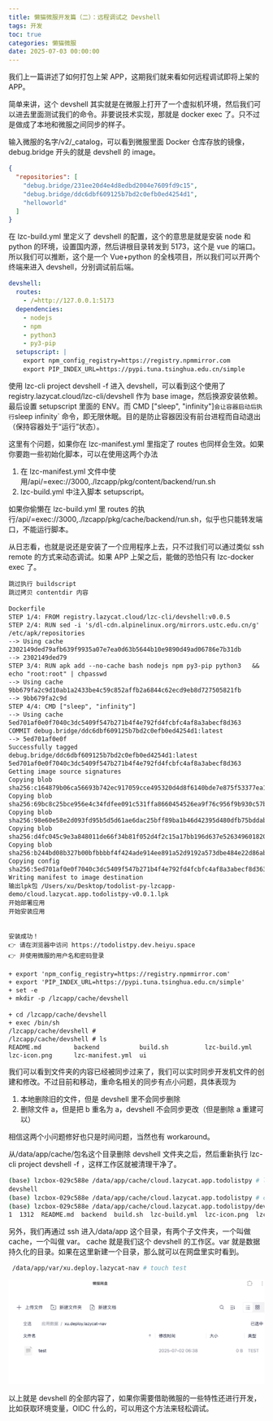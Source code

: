 ```yaml
---
title: 懒猫微服开发篇（二）：远程调试之 Devshell
tags: 开发
toc: true
categories: 懒猫微服
date: 2025-07-03 00:00:00
---
```


我们上一篇讲述了如何打包上架 APP，这期我们就来看如何远程调试即将上架的 APP。

简单来讲，这个 devshell 其实就是在微服上打开了一个虚拟机环境，然后我们可以进去里面测试我们的命令。非要说技术实现，那就是 docker exec 了。只不过是做成了本地和微服之间同步的样子。

输入微服的名字/v2/\_catalog，可以看到微服里面 Docker 仓库存放的镜像，debug.bridge 开头的就是 devshell 的 image。

```json
{
  "repositories": [
    "debug.bridge/231ee20d4e4d8edbd2004e7609fd9c15",
    "debug.bridge/ddc6dbf609125b7bd2c0efb0ed4254d1",
    "helloworld"
  ]
}
```

在 lzc-build.yml 里定义了 devshell 的配置，这个的意思是就是安装 node 和 python 的环境，设置国内源，然后讲根目录转发到 5173，这个是 vue 的端口。所以我们可以推断，这个是一个 Vue+python 的全栈项目，所以我们可以开两个终端来进入 devshell，分别调试前后端。

```yml
devshell:
  routes:
    - /=http://127.0.0.1:5173
  dependencies:
    - nodejs
    - npm
    - python3
    - py3-pip
  setupscript: |
    export npm_config_registry=https://registry.npmmirror.com
    export PIP_INDEX_URL=https://pypi.tuna.tsinghua.edu.cn/simple
```

使用 lzc-cli project devshell -f 进入 devshell，可以看到这个使用了 registry.lazycat.cloud/lzc-cli/devshell 作为 base image，然后换源安装依赖。最后设置 setupscript 里面的 ENV。而 CMD ["sleep", "infinity"]`会让容器启动后执行`sleep infinity` 命令，即无限休眠。目的是防止容器因没有前台进程而自动退出（保持容器处于“运行”状态）。

这里有个问题，如果你在 lzc-manifest.yml 里指定了 routes 也同样会生效。如果你要跑一些初始化脚本，可以在使用这两个办法

1.  在 lzc-manifest.yml 文件中使用/api/=exec://3000,./lzcapp/pkg/content/backend/run.sh
2.  lzc-build.yml 中注入脚本 setupscript。

如果你偷懒在 lzc-build.yml 里 routes 的执行/api/=exec://3000,./lzcapp/pkg/cache/backend/run.sh，似乎也只能转发端口，不能运行脚本。

从日志看，也就是说还是安装了一个应用程序上去，只不过我们可以通过类似 ssh remote 的方式来动态调试。如果 APP 上架之后，能做的恐怕只有 lzc-docker exec 了。

```
跳过执行 buildscript
跳过拷贝 contentdir 内容

Dockerfile
STEP 1/4: FROM registry.lazycat.cloud/lzc-cli/devshell:v0.0.5
STEP 2/4: RUN sed -i 's/dl-cdn.alpinelinux.org/mirrors.ustc.edu.cn/g' /etc/apk/repositories
--> Using cache 2302149ded79afb639f9935a07e7ea0d63b5644b10e9890d49ad06786e7b31db
--> 2302149ded79
STEP 3/4: RUN apk add --no-cache bash nodejs npm py3-pip python3   && echo "root:root" | chpasswd
--> Using cache 9bb679fa2c9d10ab1a2433be4c59c852affb2a6844c62ecd9eb8d727505821fb
--> 9bb679fa2c9d
STEP 4/4: CMD ["sleep", "infinity"]
--> Using cache 5ed701af0e0f7040c3dc5409f547b271b4f4e792fd4fcbfc4af8a3abecf8d363
COMMIT debug.bridge/ddc6dbf609125b7bd2c0efb0ed4254d1:latest
--> 5ed701af0e0f
Successfully tagged debug.bridge/ddc6dbf609125b7bd2c0efb0ed4254d1:latest
5ed701af0e0f7040c3dc5409f547b271b4f4e792fd4fcbfc4af8a3abecf8d363
Getting image source signatures
Copying blob sha256:c164879b06ca56693b742ec917059cce495320d4d8f6140bde7e875f53377ea1
Copying blob sha256:69bc8c25bce956e4c34fdfee091c531ffa8660454526ea9f76c956f9b930c57b
Copying blob sha256:98e60e58e2d093fd95b5d5d61ae6dac25bff89ba1b46d42395d480dfb75bddab
Copying blob sha256:d4fc045c9e3a848011de66f34b81f052d4f2c15a17bb196d637e526349601820
Copying blob sha256:b244bd08b327b00bfbbbbf4f424ade914ee891a52d9192a573dbe484e22d86ab
Copying config sha256:5ed701af0e0f7040c3dc5409f547b271b4f4e792fd4fcbfc4af8a3abecf8d363
Writing manifest to image destination
输出lpk包 /Users/xu/Desktop/todolist-py-lzcapp-demo/cloud.lazycat.app.todolistpy-v0.0.1.lpk
开始部署应用
开始安装应用


安装成功！
👉 请在浏览器中访问 https://todolistpy.dev.heiyu.space
👉 并使用微服的用户名和密码登录

+ export 'npm_config_registry=https://registry.npmmirror.com'
+ export 'PIP_INDEX_URL=https://pypi.tuna.tsinghua.edu.cn/simple'
+ set -e
+ mkdir -p /lzcapp/cache/devshell

+ cd /lzcapp/cache/devshell
+ exec /bin/sh
/lzcapp/cache/devshell #
/lzcapp/cache/devshell # ls
README.md         backend           build.sh          lzc-build.yml     lzc-icon.png      lzc-manifest.yml  ui

```

我们可以看到文件夹的内容已经被同步过来了，我们可以实时同步开发机文件的创建和修改。不过目前和移动，重命名相关的同步有点小问题，具体表现为

1. 本地删除旧的文件，但是 devshell 里不会同步删除
2. 删除文件 a，但是把 b 重名为 a，devshell 不会同步更改（但是删除 a 重建可以）

相信这两个小问题修好也只是时间问题，当然也有 workaround。

从/data/app/cache/包名这个目录删除 devshell 文件夹之后，然后重新执行 lzc-cli project devshell -f ，这样工作区就被清理干净了。

```bash
(base) lzcbox-029c588e /data/app/cache/cloud.lazycat.app.todolistpy # ls
devshell
(base) lzcbox-029c588e /data/app/cache/cloud.lazycat.app.todolistpy # cd devshell/
(base) lzcbox-029c588e /data/app/cache/cloud.lazycat.app.todolistpy/devshell # ls
1  1312  README.md  backend  build.sh  lzc-build.yml  lzc-icon.png  lzc-manifest.yml  ui
```

另外，我们再通过 ssh 进入/data/app 这个目录，有两个子文件夹，一个叫做 cache，一个叫做 var。 cache 就是我们这个 devshell 的工作区。var 就是数据持久化的目录。如果在这里新建一个目录，那么就可以在网盘里实时看到。

```bash
 /data/app/var/xu.deploy.lazycat-nav # touch test
```

![image-20250702063901802](https://raw.githubusercontent.com/cloudsmithy/picgo-imh/master/image-20250702063901802.png)

以上就是 devshell 的全部内容了，如果你需要借助微服的一些特性还进行开发，比如获取环境变量，OIDC 什么的，可以用这个方法来轻松调试。
